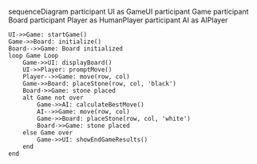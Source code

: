 sequenceDiagram
    participant UI as GameUI
    participant Game
    participant Board
    participant Player as HumanPlayer
    participant AI as AIPlayer

    UI->>Game: startGame()
    Game->>Board: initialize()
    Board-->>Game: Board initialized
    loop Game Loop
        Game->>UI: displayBoard()
        UI->>Player: promptMove()
        Player-->>Game: move(row, col)
        Game->>Board: placeStone(row, col, 'black')
        Board->>Game: stone placed
        alt Game not over
            Game->>AI: calculateBestMove()
            AI-->>Game: move(row, col)
            Game->>Board: placeStone(row, col, 'white')
            Board->>Game: stone placed
        else Game over
            Game->>UI: showEndGameResults()
        end
    end
